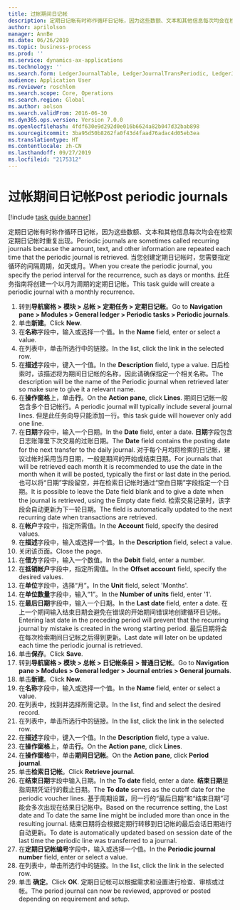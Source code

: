 ```yaml
---
title: 过帐期间日记帐
description: 定期日记帐有时称作循环日记帐，因为这些数额、文本和其他信息每次均会在检索定期日记帐时重复出现。
author: aprilolson
manager: AnnBe
ms.date: 06/26/2019
ms.topic: business-process
ms.prod: ''
ms.service: dynamics-ax-applications
ms.technology: ''
ms.search.form: LedgerJournalTable, LedgerJournalTransPeriodic, LedgerJournalTransDaily
audience: Application User
ms.reviewer: roschlom
ms.search.scope: Core, Operations
ms.search.region: Global
ms.author: aolson
ms.search.validFrom: 2016-06-30
ms.dyn365.ops.version: Version 7.0.0
ms.openlocfilehash: 4fdf630e9d292d0e016b6624a82b047d32bab898
ms.sourcegitcommit: 3ba95d50b8262fa0f43d4faad76adac4d05eb3ea
ms.translationtype: HT
ms.contentlocale: zh-CN
ms.lasthandoff: 09/27/2019
ms.locfileid: "2175312"
---
```

# <a name="post-periodic-journals"></a><span data-ttu-id="4de3a-103">过帐期间日记帐</span><span class="sxs-lookup"><span data-stu-id="4de3a-103">Post periodic journals</span></span>

[!include [task guide banner](../../includes/task-guide-banner.md)]

<span data-ttu-id="4de3a-104">定期日记帐有时称作循环日记帐，因为这些数额、文本和其他信息每次均会在检索定期日记帐时重复出现。</span><span class="sxs-lookup"><span data-stu-id="4de3a-104">Periodic journals are sometimes called recurring journals because the amount, text, and other information are repeated each time that the periodic journal is retrieved.</span></span> <span data-ttu-id="4de3a-105">当您创建定期日记帐时，您需要指定循环的间隔周期，如天或月。</span><span class="sxs-lookup"><span data-stu-id="4de3a-105">When you create the periodic journal, you specify the period interval for the recurrence, such as days or months.</span></span> <span data-ttu-id="4de3a-106">此任务指南将创建一个以月为周期的定期日记帐。</span><span class="sxs-lookup"><span data-stu-id="4de3a-106">This task guide will create a periodic journal with a monthly recurrence.</span></span>

1. <span data-ttu-id="4de3a-107">转到**导航窗格 > 模块 > 总帐 > 定期任务 > 定期日记帐**。</span><span class="sxs-lookup"><span data-stu-id="4de3a-107">Go to **Navigation pane > Modules > General ledger > Periodic tasks > Periodic journals**.</span></span>
2. <span data-ttu-id="4de3a-108">单击**新建**。</span><span class="sxs-lookup"><span data-stu-id="4de3a-108">Click **New**.</span></span>
3. <span data-ttu-id="4de3a-109">在**名称**字段中，输入或选择一个值。</span><span class="sxs-lookup"><span data-stu-id="4de3a-109">In the **Name** field, enter or select a value.</span></span>
4. <span data-ttu-id="4de3a-110">在列表中，单击所选行中的链接。</span><span class="sxs-lookup"><span data-stu-id="4de3a-110">In the list, click the link in the selected row.</span></span>
5. <span data-ttu-id="4de3a-111">在**描述**字段中，键入一个值。</span><span class="sxs-lookup"><span data-stu-id="4de3a-111">In the **Description** field, type a value.</span></span> <span data-ttu-id="4de3a-112">日后检索时，该描述将为期间日记帐的名称，因此请确保指定一个相关名称。</span><span class="sxs-lookup"><span data-stu-id="4de3a-112">The description will be the name of the Periodic journal when retrieved later so make sure to give it a relevant name.</span></span>
6. <span data-ttu-id="4de3a-113">在**操作窗格**上，单击**行**。</span><span class="sxs-lookup"><span data-stu-id="4de3a-113">On the **Action pane**, click **Lines**.</span></span> <span data-ttu-id="4de3a-114">期间日记帐一般包含多个日记帐行。</span><span class="sxs-lookup"><span data-stu-id="4de3a-114">A periodic journal will typically include several journal lines.</span></span> <span data-ttu-id="4de3a-115">但是此任务向导只能添加一行。</span><span class="sxs-lookup"><span data-stu-id="4de3a-115">this task guide will however only add one line.</span></span>
7. <span data-ttu-id="4de3a-116">在**日期**字段中，输入一个日期。</span><span class="sxs-lookup"><span data-stu-id="4de3a-116">In the **Date** field, enter a date.</span></span> <span data-ttu-id="4de3a-117">**日期**字段包含日志账簿里下次交易的过账日期。</span><span class="sxs-lookup"><span data-stu-id="4de3a-117">The **Date** field contains the posting date for the next transfer to the daily journal.</span></span> <span data-ttu-id="4de3a-118">对于每个月均将检索的日记帐，建议过帐时采用当月日期，一般是期间的开始或结束日期。</span><span class="sxs-lookup"><span data-stu-id="4de3a-118">For journals that will be retrieved each month it is recommended to use the date in the month when it will be posted, typically the first or last date in the period.</span></span> <span data-ttu-id="4de3a-119">也可以将“日期”字段留空，并在检索日记帐时通过“空白日期”字段指定一个日期。</span><span class="sxs-lookup"><span data-stu-id="4de3a-119">It is possible to leave the Date field blank and to give a date when the journal is retrieved, using the Empty date field.</span></span> <span data-ttu-id="4de3a-120">检索交易记录时，该字段会自动更新为下一轮日期。</span><span class="sxs-lookup"><span data-stu-id="4de3a-120">The field is automatically updated to the next recurring date when transactions are retrieved.</span></span> 
8. <span data-ttu-id="4de3a-121">在**帐户**字段中，指定所需值。</span><span class="sxs-lookup"><span data-stu-id="4de3a-121">In the **Account** field, specify the desired values.</span></span>
9. <span data-ttu-id="4de3a-122">在**描述**字段中，输入或选择一个值。</span><span class="sxs-lookup"><span data-stu-id="4de3a-122">In the **Description** field, select a value.</span></span>
10. <span data-ttu-id="4de3a-123">关闭该页面。</span><span class="sxs-lookup"><span data-stu-id="4de3a-123">Close the page.</span></span>
11. <span data-ttu-id="4de3a-124">在**借方**字段中，输入一个数值。</span><span class="sxs-lookup"><span data-stu-id="4de3a-124">In the **Debit** field, enter a number.</span></span>
12. <span data-ttu-id="4de3a-125">在**抵销帐户**字段中，指定所需值。</span><span class="sxs-lookup"><span data-stu-id="4de3a-125">In the **Offset account** field, specify the desired values.</span></span>
13. <span data-ttu-id="4de3a-126">在**单位**字段中，选择“月”。</span><span class="sxs-lookup"><span data-stu-id="4de3a-126">In the **Unit** field, select 'Months'.</span></span>
14. <span data-ttu-id="4de3a-127">在**单位数量**字段中，输入“1”。</span><span class="sxs-lookup"><span data-stu-id="4de3a-127">In the **Number of units** field, enter '1'.</span></span>
15. <span data-ttu-id="4de3a-128">在**最后日期**字段中，输入一个日期。</span><span class="sxs-lookup"><span data-stu-id="4de3a-128">In the **Last date** field, enter a date.</span></span> <span data-ttu-id="4de3a-129">在上一个期间输入结束日期会避免在错误的开始期间错误地创建循环日记帐。</span><span class="sxs-lookup"><span data-stu-id="4de3a-129">Entering last date in the preceding period will prevent that the recurring journal by mistake is created in the wrong starting period.</span></span> <span data-ttu-id="4de3a-130">最后日期将会在每次检索期间日记帐之后得到更新。</span><span class="sxs-lookup"><span data-stu-id="4de3a-130">Last date will later on be updated each time the periodic journal is retrieved.</span></span> 
16. <span data-ttu-id="4de3a-131">单击**保存**。</span><span class="sxs-lookup"><span data-stu-id="4de3a-131">Click **Save**.</span></span>
17. <span data-ttu-id="4de3a-132">转到**导航窗格 > 模块 > 总帐 > 日记帐条目 > 普通日记帐**。</span><span class="sxs-lookup"><span data-stu-id="4de3a-132">Go to **Navigation pane > Modules > General ledger > Journal entries > General journals**.</span></span>
18. <span data-ttu-id="4de3a-133">单击**新建**。</span><span class="sxs-lookup"><span data-stu-id="4de3a-133">Click **New**.</span></span>
19. <span data-ttu-id="4de3a-134">在**名称**字段中，输入或选择一个值。</span><span class="sxs-lookup"><span data-stu-id="4de3a-134">In the **Name** field, enter or select a value.</span></span>
20. <span data-ttu-id="4de3a-135">在列表中，找到并选择所需记录。</span><span class="sxs-lookup"><span data-stu-id="4de3a-135">In the list, find and select the desired record.</span></span>
21. <span data-ttu-id="4de3a-136">在列表中，单击所选行中的链接。</span><span class="sxs-lookup"><span data-stu-id="4de3a-136">In the list, click the link in the selected row.</span></span>
22. <span data-ttu-id="4de3a-137">在**描述**字段中，键入一个值。</span><span class="sxs-lookup"><span data-stu-id="4de3a-137">In the **Description** field, type a value.</span></span>
23. <span data-ttu-id="4de3a-138">在**操作窗格**上，单击**行**。</span><span class="sxs-lookup"><span data-stu-id="4de3a-138">On the **Action pane**, click **Lines**.</span></span>
24. <span data-ttu-id="4de3a-139">在**操作窗格**中，单击**期间日记帐**。</span><span class="sxs-lookup"><span data-stu-id="4de3a-139">On the **Action pane**, click **Period journal**.</span></span>
25. <span data-ttu-id="4de3a-140">单击**检索日记帐**。</span><span class="sxs-lookup"><span data-stu-id="4de3a-140">Click **Retrieve journal**.</span></span>
26. <span data-ttu-id="4de3a-141">在**结束日期**字段中输入日期。</span><span class="sxs-lookup"><span data-stu-id="4de3a-141">In the **To date** field, enter a date.</span></span> <span data-ttu-id="4de3a-142">**结束日期**是指周期凭证行的截止日期。</span><span class="sxs-lookup"><span data-stu-id="4de3a-142">The **To date** serves as the cutoff date for the periodic voucher lines.</span></span> <span data-ttu-id="4de3a-143">基于周期设置，同一行的“最后日期”和“结束日期”可能会多次出现在结果日记帐中。</span><span class="sxs-lookup"><span data-stu-id="4de3a-143">Based on the recurrence setting, the Last date and To date the same line might be included more than once in the resulting journal.</span></span> <span data-ttu-id="4de3a-144">结束日期将会根据定期行转移到日记帐的最后会话日期进行自动更新。</span><span class="sxs-lookup"><span data-stu-id="4de3a-144">To date is automatically updated based on  session date of the last time the periodic line was transferred to a journal.</span></span> 
27. <span data-ttu-id="4de3a-145">在**定期日记帐编号**字段中，输入或选择一个值。</span><span class="sxs-lookup"><span data-stu-id="4de3a-145">In the **Periodic journal number** field, enter or select a value.</span></span>
28. <span data-ttu-id="4de3a-146">在列表中，单击所选行中的链接。</span><span class="sxs-lookup"><span data-stu-id="4de3a-146">In the list, click the link in the selected row.</span></span>
29. <span data-ttu-id="4de3a-147">单击 **确定**。</span><span class="sxs-lookup"><span data-stu-id="4de3a-147">Click **OK**.</span></span> <span data-ttu-id="4de3a-148">定期日记帐可以根据需求和设置进行检查、审核或过帐。</span><span class="sxs-lookup"><span data-stu-id="4de3a-148">The period journal can now be reviewed, approved or posted depending on requirement and setup.</span></span>   
